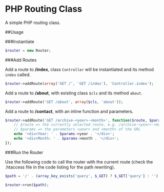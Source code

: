 # PHP Routing Class
A simple PHP routing class.

##Usage

###Instantiate

```php
$router = new Router;
```

###Add Routes

Add a route to **/index**, class `Controller` will be instantiated and its method `index` called.

```php
$router->addRoute(array('GET /', 'GET /index'), 'Controller.index');
```

Add a route to **/about**, with existing class `$cls` and its method `about`.

```php
$router->addRoute('GET /about', array($cls, 'about'));
```

Add a route to **/contact**, with an inline function and parameters.

```php
$router->addRoute('GET /archive-<year>-<month>', function($route, $params) {
	// $route => the currently selected route, e.g. /archive-<year>-<month>
	// $params => the parameters <year> and <month> of the URL
	echo '<div>Year: ' . $params->year . '</div>';
	echo '<div>Month: ' . $params->month . '</div>';
});
```

###Run the Router

Use the following code to call the router with the current route (check the .htaccess file in the code listing for the path rewriting).

```php
$path = '/' . (array_key_exists('query', $_GET) ? $_GET['query'] : '');

$router->run($path);
```
